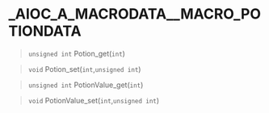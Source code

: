 # _AIOC_A_MACRODATA__MACRO_POTIONDATA
 
> `unsigned int` Potion_get(`int`)
 
> `void` Potion_set(`int`,`unsigned int`)
 
> `unsigned int` PotionValue_get(`int`)
 
> `void` PotionValue_set(`int`,`unsigned int`)
 
